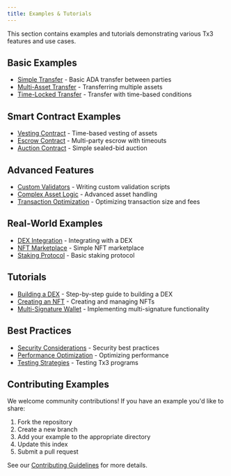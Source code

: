 ```yaml
---
title: Examples & Tutorials
---
```


This section contains examples and tutorials demonstrating various Tx3 features and use cases.

## Basic Examples

- [Simple Transfer](./examples/basic/transfer) - Basic ADA transfer between parties
- [Multi-Asset Transfer](./examples/basic/multi-asset) - Transferring multiple assets
- [Time-Locked Transfer](./examples/basic/time-lock) - Transfer with time-based conditions

## Smart Contract Examples

- [Vesting Contract](./examples/contracts/vesting) - Time-based vesting of assets
- [Escrow Contract](./examples/contracts/escrow) - Multi-party escrow with timeouts
- [Auction Contract](./examples/contracts/auction) - Simple sealed-bid auction

## Advanced Features

- [Custom Validators](./examples/advanced/validators) - Writing custom validation scripts
- [Complex Asset Logic](./examples/advanced/assets) - Advanced asset handling
- [Transaction Optimization](./examples/advanced/optimization) - Optimizing transaction size and fees

## Real-World Examples

- [DEX Integration](./examples/real-world/dex) - Integrating with a DEX
- [NFT Marketplace](./examples/real-world/nft-market) - Simple NFT marketplace
- [Staking Protocol](./examples/real-world/staking) - Basic staking protocol

## Tutorials

- [Building a DEX](./examples/tutorials/dex) - Step-by-step guide to building a DEX
- [Creating an NFT](./examples/tutorials/nft) - Creating and managing NFTs
- [Multi-Signature Wallet](./examples/tutorials/multisig) - Implementing multi-signature functionality

## Best Practices

- [Security Considerations](./examples/best-practices/security) - Security best practices
- [Performance Optimization](./examples/best-practices/performance) - Optimizing performance
- [Testing Strategies](./examples/best-practices/testing) - Testing Tx3 programs

## Contributing Examples

We welcome community contributions! If you have an example you'd like to share:

1. Fork the repository
2. Create a new branch
3. Add your example to the appropriate directory
4. Update this index
5. Submit a pull request

See our [Contributing Guidelines](./community/contributing) for more details. 